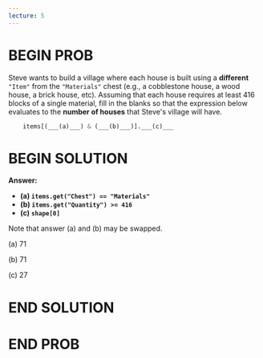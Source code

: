 ```yaml
---
lecture: 5
---
```


# BEGIN PROB

Steve wants to build a village where each house is built using a
**different** `"Item"` from the `"Materials"` chest (e.g., a cobblestone
house, a wood house, a brick house, etc). Assuming that each house
requires at least 416 blocks of a single material, fill in the blanks so
that the expression below evaluates to the **number of houses** that
Steve's village will have.

```py
    items[(___(a)___) & (___(b)___)].___(c)___
```

# BEGIN SOLUTION

**Answer:**

- **\(a\) `items.get("Chest") == "Materials"`**
- **\(b\) `items.get("Quantity") >= 416`**
- **\(c\) `shape[0]`**

Note that answer (a) and (b) may be swapped. 

(a) <average>71</average>

(b) <average>71</average>

(c) <average>27</average>

# END SOLUTION

# END PROB